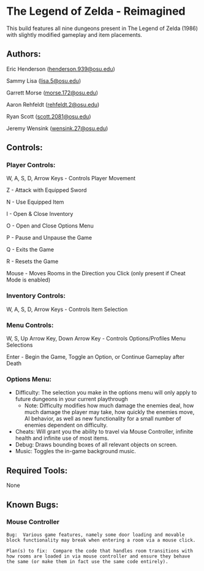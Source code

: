 # The Legend of Zelda - Reimagined

This build features all nine dungeons present in The Legend of Zelda (1986) with slightly modified gameplay and item placements.

## Authors:
Eric Henderson (henderson.939@osu.edu)

Sammy Lisa (lisa.5@osu.edu)

Garrett Morse (morse.172@osu.edu)

Aaron Rehfeldt (rehfeldt.2@osu.edu)

Ryan Scott (scott.2081@osu.edu)

Jeremy Wensink (wensink.27@osu.edu)


## Controls:
### Player Controls:
W, A, S, D, Arrow Keys - Controls Player Movement

Z - Attack with Equipped Sword

N - Use Equipped Item

I - Open & Close Inventory

O - Open and Close Options Menu

P - Pause and Unpause the Game

Q - Exits the Game

R - Resets the Game

Mouse - Moves Rooms in the Direction you Click (only present if Cheat Mode is enabled)

### Inventory Controls:
W, A, S, D, Arrow Keys - Controls Item Selection

### Menu Controls:
W, S, Up Arrow Key, Down Arrow Key - Controls Options/Profiles Menu Selections

Enter - Begin the Game, Toggle an Option, or Continue Gameplay after Death

### Options Menu:

- Difficulty: The selection you make in the options menu will only apply to future dungeons in your current playthrough
    - Note: Difficulty modifies how much damage the enemies deal, how much damage the player may take, how quickly the enemies move, AI behavior, as well as new functionality for a small number of enemies dependent on difficulty.
- Cheats: Will grant you the ability to travel via Mouse Controller, infinite health and infinite use of most items.
- Debug: Draws bounding boxes of all relevant objects on screen.
- Music:  Toggles the in-game background music.

## Required Tools:

None

## Known Bugs:
### Mouse Controller
    Bug:  Various game features, namely some door loading and movable block functionality may break when entering a room via a mouse click.

    Plan(s) to fix:  Compare the code that handles room transitions with how rooms are loaded in via mouse controller and ensure they behave the same (or make them in fact use the same code entirely).
